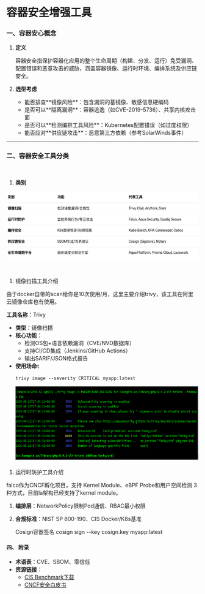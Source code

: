 # 容器安全增强工具

### ​**​一、容器安心概念​**​

1. ​**​定义​**

   ​容器安全指保护容器化应用的整个生命周期（构建、分发、运行）免受漏洞、配置错误和恶意攻击的威胁，涵盖容器镜像、运行时环境、编排系统及供应链安全。
2. **选型考虑​**​
   * ​能否排查**​镜像风险​**​：包含漏洞的基镜像、敏感信息硬编码
   * ​是否可以**​隔离漏洞​**​：容器逃逸（如CVE-2019-5736）、共享内核攻击面
   * ​是否可以**​检测编排工具风险​**​：Kubernetes配置错误（如过度权限）
   * ​能否应对**​供应链攻击​**​：恶意第三方依赖（参考SolarWinds事件）

***

### ​**​二、容器安全工具分类​**​

​

1. **类别​**​

![](assets/sNmVqKgX0o4PkTm1bOh7-CiUFs_slR7v_-3FfvrSSzs=.png)

​

1. 镜像扫描工具介绍

由于docker自带的scan给你是10次使用/月，这里主要介绍trivy，该工具在阿里云镜像仓库也有使用。**​**​

​**​工具名称​**​：Trivy

* ​**​类型​**​：镜像扫描
* ​**​核心功能​**​：
  * 检测OS包+语言依赖漏洞（CVE/NVD数据库）
  * 支持CI/CD集成（Jenkins/GitHub Actions）
  * 输出SARIF/JSON格式报告
* ​**​使用场命**​`t`
  ```
  trivy image --severity CRITICAL myapp:latest
  ```
  ![](assets/gcN-sPUO3jQqmjlujY59WFpwnWvpOT3H6YveGYwwe5Y=.png)

####

1. 运行时防护工具介绍

falco作为CNCF孵化项目，支持 Kernel Module、eBPF Probe和用户空间检测 3 种方式，目前la架构已经支持了kernel module。



1. **​编排层​**​：NetworkPolicy限制Pod通信、RBAC最小权限
2. **​合规标准​**​：NIST SP 800-190、CIS Docker/K8s基准

   Cosign容器签名 cosign sign --key cosign.key myapp:latest

#### ​四、**&#x20;附录​**​

* ​**​术语表​**​：CVE、SBOM、零信任
* ​**​资源链接​**​：
  * [CIS Benchmark下载](https://www.cisecurity.org/benchmark/)
  * [CNCF安全白皮书](https://github.com/cncf/tag-security)



